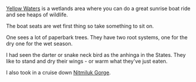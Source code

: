 [Yellow Waters](https://parksaustralia.gov.au/kakadu/discover/regions/yellow-water/) is a wetlands area where you can do a great sunrise boat ride and see heaps of wildlife.

The boat seats are wet first thing so take something to sit on.

One sees a lot of paperbark trees. They have two root systems, one for the dry one for the wet season.

I had seen the darter or snake neck bird as the anhinga in the States. They like to stand and dry their wings - or warm what they've just eaten.

I also took in a cruise down [Nitmiluk Gorge](https://nt.gov.au/leisure/parks-reserves/find-a-park/find-a-park-to-visit/nitmiluk-national-park).
